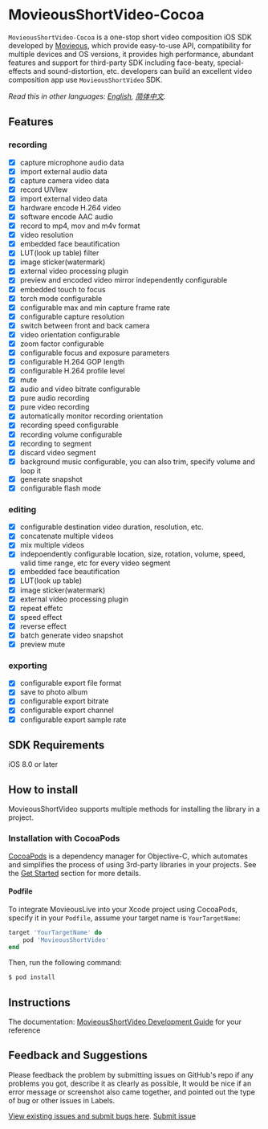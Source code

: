 # MovieousShortVideo-Cocoa

`MovieousShortVideo-Cocoa` is a one-stop short video composition iOS SDK developed by [Movieous](http://movieous.video), which provide easy-to-use API, compatibility for multiple devices and OS versions, it provides high performance, abundant features and support for third-party SDK including face-beaty, special-effects and sound-distortion, etc. developers can build an excellent video composition app use `MovieousShortVideo` SDK.

*Read this in other languages: [English](README.en-us.md), [简体中文](README.md).*

## Features

### recording
- [x] capture microphone audio data
- [x] import external audio data
- [x] capture camera video data
- [x] record UIVIew
- [x] import external video data
- [x] hardware encode H.264 video
- [x] software encode AAC audio
- [x] record to mp4, mov and m4v format
- [x] video resolution
- [x] embedded face beautification
- [x] LUT(look up table) filter
- [x] image sticker(watermark)
- [x] external video processing plugin
- [x] preview and encoded video mirror independently configurable
- [x] embedded touch to focus
- [x] torch mode configurable
- [x] configurable max and min capture frame rate
- [x] configurable capture resolution
- [x] switch between front and back camera
- [x] video orientation configurable
- [x] zoom factor configurable
- [x] configurable focus and exposure parameters
- [x] configurable H.264 GOP length
- [x] configurable H.264 profile level
- [x] mute
- [x] audio and video bitrate configurable
- [x] pure audio recording
- [x] pure video recording
- [x] automatically monitor recording orientation
- [x] recording speed configurable
- [x] recording volume configurable
- [x] recording to segment
- [x] discard video segment
- [x] background music configurable, you can also trim, specify volume and loop it
- [x] generate snapshot
- [x] configurable flash mode

### editing
- [x] configurable destination video duration, resolution, etc.
- [x] concatenate multiple videos
- [x] mix multiple videos
- [x] indepoendently configurable location, size, rotation, volume, speed, valid time range, etc for every video segment
- [x] embedded face beautification
- [x] LUT(look up table)
- [x] image sticker(watermark)
- [x] external video processing plugin
- [x] repeat effetc
- [x] speed effect
- [x] reverse effect
- [x] batch generate video snapshot
- [x] preview mute

### exporting
- [x] configurable export file format 
- [x] save to photo album
- [x] configurable export bitrate
- [x] configurable export channel
- [x] configurable export sample rate

## SDK Requirements

iOS 8.0 or later

## How to install
MovieousShortVideo supports multiple methods for installing the library in a project.

### Installation with CocoaPods

[CocoaPods](http://cocoapods.org/) is a dependency manager for Objective-C, which automates and simplifies the process of using 3rd-party libraries in your projects. See the [Get Started](http://cocoapods.org/#get_started) section for more details.

#### Podfile

To integrate MovieousLive into your Xcode project using CocoaPods, specify it in your `Podfile`, assume your target name is `YourTargetName`:

```ruby
target 'YourTargetName' do
    pod 'MovieousShortVideo'
end
```

Then, run the following command:

```bash
$ pod install
```

## Instructions

The documentation: [MovieousShortVideo Development Guide](https://developer.movieous.cn/#/en-uk/iOS_ShortVideo) for your reference

## Feedback and Suggestions

Please feedback the problem by submitting issues on GitHub's repo if any problems you got, describe it as clearly as possible, It would be nice if an error message or screenshot also came together, and pointed out the type of bug or other issues in Labels.

[View existing issues and submit bugs here](https://github.com/movieous-team/MovieousShortVideo-Cocoa-Release/issues).
[Submit issue](https://github.com/movieous-team/MovieousShortVideo-Cocoa-Release/issues/new)